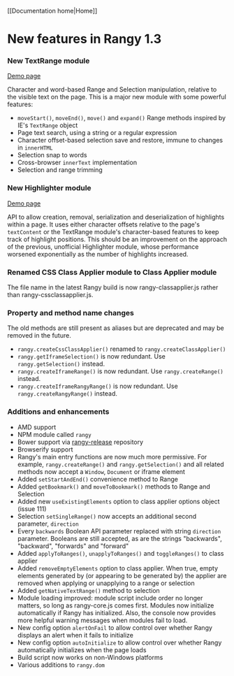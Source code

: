 
[[Documentation home|Home]] 

# New features in Rangy 1.3

### New TextRange module

[Demo page](http://rangy.googlecode.com/svn/trunk/demos/textrange.html)

Character and word-based Range and Selection manipulation, relative to the visible text on the page. This is a major new module with some powerful features:

  * `moveStart()`, `moveEnd()`, `move()` and `expand()` Range methods inspired by IE's `TextRange` object
  * Page text search, using a string or a regular expression
  * Character offset-based selection save and restore, immune to changes in `innerHTML` 
  * Selection snap to words
  * Cross-browser `innerText` implementation
  * Selection and range trimming

### New Highlighter module

[Demo page](http://rangy.googlecode.com/svn/trunk/demos/highlighter.html)

API to allow creation, removal, serialization and deserialization of highlights within a page. It uses either character offsets relative to the page's `textContent` or the TextRange module's character-based features to keep track of highlight positions. This should be an improvement on the approach of the previous, unofficial Highlighter module, whose performance worsened exponentially as the number of highlights increased.

### Renamed CSS Class Applier module to Class Applier module

The file name in the latest Rangy build is now rangy-classapplier.js rather than rangy-cssclassapplier.js.

### Property and method name changes

The old methods are still present as aliases but are deprecated and may be removed in the future.

  * `rangy.createCssClassApplier()` renamed to `rangy.createClassApplier()`
  * `rangy.getIframeSelection()` is now redundant. Use `rangy.getSelection()` instead.
  * `rangy.createIframeRange()` is now redundant. Use `rangy.createRange()` instead.
  * `rangy.createIframeRangyRange()` is now redundant. Use `rangy.createRangyRange()` instead.

### Additions and enhancements

  * AMD support
  * NPM module called `rangy`
  * Bower support via [rangy-release](https://github.com/timdown/rangy-release) repository
  * Browserify support
  * Rangy's main entry functions are now much more permissive. For example, `rangy.createRange()` and `rangy.getSelection()` and all related methods now accept a `Window`, `Document` or iframe element
  * Added `setStartAndEnd()` convenience method to Range
  * Added `getBookmark()` and `moveToBookmark()` methods to Range and Selection
  * Added new `useExistingElements` option to class applier options object (issue 111)
  * Selection `setSingleRange()` now accepts an additional second parameter, `direction`
  * Every `backwards` Boolean API parameter replaced with string `direction` parameter. Booleans are still accepted, as are the strings "backwards", "backward", "forwards" and "forward"
  * Added `applyToRanges()`, `unapplyToRanges()` and `toggleRanges()` to class applier
  * Added `removeEmptyElements` option to class applier. When true, empty elements generated by (or appearing to be generated by) the applier are removed when applying or unapplying to a range or selection
  * Added `getNativeTextRange()` method to selection
  * Module loading improved: module script include order no longer matters, so long as rangy-core.js comes first. Modules now initialize automatically if Rangy has initialized. Also, the console now provides more helpful warning messages when modules fail to load.
  * New config option `alertOnFail` to allow control over whether Rangy displays an alert when it fails to initialize
  * New config option `autoInitialize` to allow control over whether Rangy automatically initializes when the page loads
  * Build script now works on non-Windows platforms
  * Various additions to `rangy.dom`
